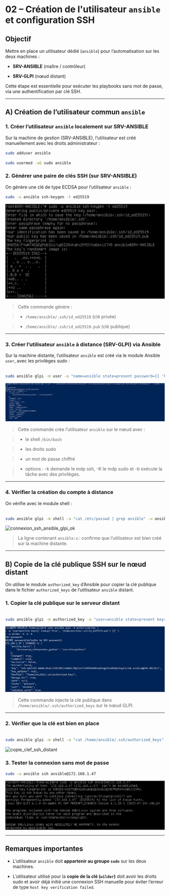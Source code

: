 # 02 – Création de l'utilisateur `ansible` et configuration SSH


## Objectif

Mettre en place un utilisateur dédié (`ansible`) pour l’automatisation sur les deux machines :

- **SRV-ANSIBLE** (maître / contrôleur)

- **SRV-GLPI** (nœud distant)

Cette étape est essentielle pour exécuter les playbooks sans mot de passe, via une authentification par clé SSH.

---

## A) Création de l’utilisateur commun `ansible`

  
### 1. Créer l’utilisateur `ansible` localement sur SRV-ANSIBLE

  
Sur la machine de gestion (SRV-ANSIBLE), l’utilisateur est créé manuellement avec les droits administrateur :


```bash
sudo adduser ansible
```
```bash
sudo usermod -aG sudo ansible
```



### 2. Générer une paire de clés SSH (sur SRV-ANSIBLE)


On génère une clé de type ECDSA pour l’utilisateur `ansible` :


```bash
sudo -u ansible ssh-keygen -t ed25519
```


![ssh_keygen_ansible](/captures/ssh_keygen_ansible.png)

  

> Cette commande génère :

> - `/home/ansible/.ssh/id_ed25519` (clé privée)

> - `/home/ansible/.ssh/id_ed25519.pub` (clé publique)

  

---

### 3. Créer l’utilisateur `ansible` à distance (SRV-GLPI) via Ansible


Sur la machine distante, l’utilisateur `ansible` est créé via le module Ansible `user`, avec les privilèges sudo :


```bash

sudo ansible glpi -m user -a "name=ansible state=present password={{ 'héhé'|password_hash('sha512') }} groups=sudo shell=/bin/bash createhome=yes" -u wilder -b -k -K

```


![creation_utilisateur_ansible](/captures/creation_utilisateur_ansible.png)

  
> Cette commande crée l’utilisateur `ansible` sur le nœud avec :

> - le shell `/bin/bash`

> - les droits sudo

> - un mot de passe chiffré
 
> - options : -k demande le mdp ssh, -K le mdp sudo et -b exécute la tâche avec des privilèges.

  
---

### 4. Vérifier la création du compte à distance

On vérifie avec le module shell :
```bash

sudo ansible glpi -m shell -a "cat /etc/passwd | grep ansible" -u ansible -b -k -K

```


![connexion_ssh_ansible_glpi_ok](/captures/création_shell_ok.png)


> La ligne contenant `ansible:x:` confirme que l’utilisateur est bien créé sur la machine distante.

---

## B) Copie de la clé publique SSH sur le nœud distant

  
On utilise le module `authorized_key` d’Ansible pour copier la clé publique dans le fichier `authorized_keys` de l’utilisateur `ansible` distant.

### 1. Copier la clé publique sur le serveur distant


```bash

sudo ansible glpi -m authorized_key -a "user=ansible state=present key={{ lookup('file','/home/ansible/.ssh/id_ed25519.pub') }}" -u wilder -b -k -K

```

  

![copie_clef_ssh_distant](/captures/copie_clef_ssh_distant.png)

  

> Cette commande injecte la clé publique dans `/home/ansible/.ssh/authorized_keys` sur le nœud GLPI.

  
---

### 2. Vérifier que la clé est bien en place

  
```bash

sudo ansible glpi -m shell -a "cat /home/ansible/.ssh/authorized_keys" -u ansible -b -k -K

```
![copie_clef_ssh_distant](/captures/vérification_shell_clef.png)
  
### 3. Tester la connexion sans mot de passe

```bash
sudo -u ansible ssh ansible@172.168.1.47

```
  
![connexion_ssh_ansible_glpi_ok](/captures/connexion_ssh_ansible_glpi_ok.png)
  

---

## Remarques importantes

  
- L’utilisateur `ansible` doit **appartenir au groupe `sudo`** sur les deux machines.

- L’utilisateur utilisé pour la **copie de la clé (`wilder`)** doit avoir les droits sudo et avoir déjà initié une connexion SSH manuelle pour éviter l’erreur de type `host key verification failed`.

